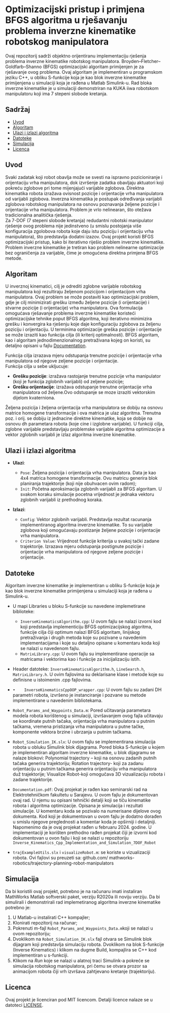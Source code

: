 # Optimizacijski pristup i primjena BFGS algoritma u rješavanju problema inverzne kinematike robotskog manipulatora

Ovaj repozitorij sadrži objektno orijentiranu implementaciju rješenja problema inverzne kinematike robotskog manipulatora. Broyden–Fletcher–Goldfarb–Shanno (BFGS) optimizacijski algoritam primijenjen je za rješavanje ovog problema. Ovaj algoritam je implementiran u programskom jeziku C++, u obliku S-funkcije koja je kao blok inverzne kinematike primijenjena u simulaciji koja je rađena u Matlab Simulink-u. Rad bloka inverzne kinematike je u simulaciji demonstriran na KUKA iiwa robotskom manipulatoru koji ima 7 stepeni slobode kretanja.

## Sadržaj
- [Uvod](#uvod)
- [Algoritam](#algoritam)
- [Ulazi i izlazi algoritma](#ulazi-i-izlazi-algoritma)
- [Datoteke](#datoteke)
- [Simulacija](#simulacija)
- [Licenca](#licenca)


## Uvod
Svaki zadatak koji robot obavlja može se svesti na ispravno pozicioniranje i orijentaciju vrha manipulatora, dok izvršenje zadatka obavljaju aktuatori koji pokreću zglobove pri tome mijenjajući varijable zglobova. Direktna kinematika robota izražava ovisnost pozicije i orijentacije  vrha manipulatora od  varijabli zglobova. Inverzna kinematika je postupak određivanja varijabli zglobova robotskog manipulatora na osnovu poznavanja željene pozicije i orijentacije vrha manipulatora. Problem je vrlo nelinearan, što otežava tradicionalna analitička rješenja.  
Za 7-DOF (7 stepeni slobode kretanja) redudantni robotski manipulator rješenje ovog problema nije jedinstveno (u smislu postojanja više konfiguracija zgolobova robota koje daju istu poziciju i orijentaciju vrha manipulatora), što predstavlja dodatni izazov. Ovaj projekt koristi BFGS optimizacijski pristup, kako bi iterativno riješio problem inverzne kinematike. Problem inverzne kinematike je tretiran kao problem nelinearne optimizacije bez ograničenja za varijable, čime je omogućena direktna primjena BFGS metode.


## Algoritam
U inverznoj kinematici, cilj je odrediti zglobne varijable robotskog manipulatora koji rezultiraju željenom pozicijom i orijentacijom vrha manipulatora. Ovaj problem se može postaviti kao optimizacijski problem, gdje je cilj minimizirati grešku između željene pozicije (i orijentacije) i stvarne pozicije (i orijentacije) vrha manipulatora.  Ova formulacija omogućava rješavanje problema inverzne kinematike koristeći optimizacijske tehnike poput BFGS algoritma, koji iterativno minimizira grešku i konvergira ka rješenju koje daje konfiguraciju zglobova za željenu poziciju i orijentaciju. U terminima optimizacije greška pozicije i orijentacije se može izraziti kao funkcija cilja (ili kriterij optimalnosti). BFGS algoritam, kao i algoritam jednodimenzionalnog pretraživana kojeg on koristi, su detaljno opisani u fajlu [Documentation](./Documentation.pdf). 

Funkcija cilja izrazava  mjeru odstupanja trenutne pozicije i orijentacije vrha manipulatora od njegove zeljene pozicije i orijentacije.  
Funkcija cilja u sebe ukljucuje:

- **Grešku pozicije**: izražava rastojanje trenutne pozicije vrha manipulator (koji je funkcija zglobnih varijabli) od zeljene pozicije;
- **Grešku orijentacije**: izražava odstupanje trenutne orijentacije vrha manipulatora od željene.Ovo odstupanje se moze izraziti vektorskim dijelom kvaterniona.

Željena pozicija i željena orijentacija vrha manipulatora se dobiju na osnovu matrice homogene transformacije i ova matrica je  ulaz algoritma. Trenutna poz. i orij. se dobiju iz jednacine direktne  kinematike, koja se dobije na osnovu dh parametara robota (koje cine  i izglobne varijable). U funkciji cilja, zglobne varijable predstavljaju problemske varijable algoritma optimizacije a vektor zglobnih varijabli je izlaz algoritma inverzne kinematike.

## Ulazi i izlazi algoritma

- **Ulazi**:  
  - `Pose`: Željena pozicija i orijentacija vrha manipulatora. Data je kao 4x4 matrica homogene transformacije. Ovu matricu generira blok planiranja trajektorije (koji nije obuhvacen ovim radom); 
  - `Init`: Početna aproksimacija zglobnih varijabli za BFGS algoritam. U svakom koraku  simulacije pocetna vrijednost je jednaka vektoru zglobnih varijabli iz prethodnog koraka.  

- **Izlazi**:  
  - `Config`: Vektor zglobnih varijabli. Predstavlja rezultat racunanja implementiranog algoritma inverzne kinematike. To su varijable zglobova koji omogućavaju postizanje željene pozicije i orijentacije vrha manipulatora.  
  - `Criterion Value`: Vrijednost funkcije kriterija u svakoj tački zadane trajektorije. Izrazava mjeru odstupanja postignute pozicije i orijentacije vrha manipulatora od njegove zeljene pozicije i orijentacije.
    

## Datoteke

Algoritam inverzne kinematike je implementiran u obliku S-funkcije koja je kao blok inverzne kinematike primijenjena u simulaciji koja je rađena u Simulink-u.
- U mapi Libraries u bloku S-funkcije su navedene implemetirane biblioteke:
  - `InverseKinematicsAlgorithm.cpp`: U ovom fajlu se nalazi izvorni kod koji predstavlja implementiciju BFGS optimizacijskog algoritma, funkcije cilja čiji optimum nalazi BFGS algoritam, linijskog pretraživanja  i drugih metoda koje su pozivane u navedenim implementacijama i koje su detaljno opisane u komentaru koda koji se nalazi u navedenom fajlu.    
  - `MatrixLibrary.cpp`: U ovom fajlu su implementirane operacije sa matricama i vektorima kao i funkcije za inicijalizaciju istih.
  
- Header datoteke: `InverseKinematicsAlgorithm.h`, `LineSearch.h`, `MatrixLibrary.h`. U ovim fajlovima su deklarisane klase i metode koje su definisne u istoimenim .cpp fajlovima.
- `•	InverseKinematicsCppOOP_wrapper.cpp`:    U ovom fajlu su zadani DH parametri robota, izvršeno je instanciranje i pozvane su metode implementirane u navedenim bibliotekama.
- `Robot_Params_and_Waypoints_Data.m`: Pored učitavanja parametara modela robota korištenog u simulaciji, izvršavanjem ovog fajla učitavaju se koordinate putnih tačaka, orijentacija vrha manipulatora u putnim tačkama, vremena pristizanja vrha manipulatora u putne tačke, komponente vektora brzine i ubrzanja u putnim tačkama.
- `Robot_Simulation_IK.slx`: U ovom fajlu se implementirana simulacija robota u obluku Simulink blok dijagrama. Pored bloka S-funkcije u kojem je implementiran algoritam inverzne kinematike, u blok dijagramu se nalaze blokovi: Polynomial trajectory – koji na osnovu zadanih putnih tačaka generira trajektoriju; Rotation trajectory- koji za zadanu orijentaciju u  putnim tačkama generira orijentaciju vrha manipulatora duž trajektorije; Visualize Robot-koji omogučava 3D vizualizaciju robota i zadane trajektorije.
- `Documentation.pdf`: Ovaj projekat je rađen kao seminarski rad na Elektrotehničkom fakultetu u Sarajevu. U ovom fajlu je dokumentovan ovaj rad. U njemu su opisani tehnički detalji koji se tiču kinematike robota  i algoritma optimizacije. Opisana je simulacija i rezultati simulacije. U komentaru koda se pozivalo na numerisane dijelove ovog dokumenta. Kod koji je dokumentovan u ovom fajlu je dodatno dorađen u smislu njegove preglednosti a komentar koda je opširniji i detaljniji.
Napomenimo da je ovaj projekat rađen u februaru 2024. godine. U implementaciji je korišten prethodno rađen projekat čiji je izvorni kod dokumentovan u ovon fajlu i koji se nalazi u repozitoriju `Inverse_Kinematics_Cpp_Implementation_and_Simulation_7DOF_Robot`
- `trajExampleUtils.slx` i `visualizeRobot.m`: se koriste u vizualizaciji robota. Ovi fajlovi su preuzeti sa: github.com/ mathworks-robotics/trajectory-planning-robot-manipulators


## Simulacija
Da bi koristili ovaj projekt, potrebno je na računaru imati instaliran MathWorks Matlab softverski paket, verziju R2020a ili noviju verziju. Da bi simulirali i demonstrirali rad implemetiranog algoritma inverzne kinematike potrebno je:
1.	U Matlab-u instalirati C++ kompajler; 
2.	Klonirati repozitorij na računar;
3.	Pokrenuti m-fajl `Robot_Params_and_Waypoints_Data.m`koji se nalazi u ovom repozitoriju; 
4.	Dvoklikom na `Robot_Simulation_IK.slx` fajl otvara se Simulink blok dijagram koji predstavlja  simulaciju robota. Dvoklikom na blok S-funkcije (Inverse Kinematics) i klikom na dugme Build, kompajlira se C++ kod implementiran u s-funkciji.
5.	Klikom na *Run* koje se nalazi u alatnoj traci Simulink-a pokreće se simulacija robotskog manipulatora, pri čemu se otvara prozor sa animacijom robota čiji vrh izvršava zahtjevano kretanje (trajektoriju).



## Licenca
Ovaj projekt je licenciran pod MIT licencom. Detalji licence nalaze se u datoteci [LICENSE](./LICENSE).
